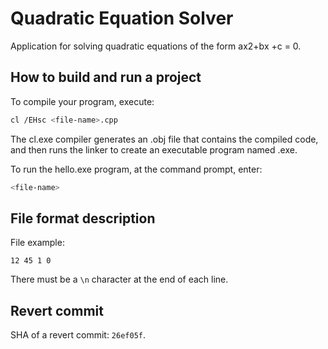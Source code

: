 # Quadratic Equation Solver

Application for solving quadratic equations of the form ax2+bx +c = 0.

## How to build and run a project

To compile your program, execute:

```bash
cl /EHsc <file-name>.cpp
```
The cl.exe compiler generates an .obj file that contains the compiled code, and then runs the linker to create an executable program named <file-name>.exe.

To run the hello.exe program, at the command prompt, enter:
```bash
<file-name>
```
## File format description

File example:
```
12 45 1 0
```
There must be a `\n` character at the end of each line.

## Revert commit
SHA of a revert commit: `26ef05f`.